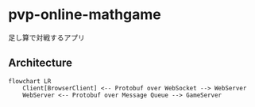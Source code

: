 # pvp-online-mathgame

足し算で対戦するアプリ


## Architecture

```mermaid
flowchart LR
    Client[BrowserClient] <-- Protobuf over WebSocket --> WebServer
    WebServer <-- Protobuf over Message Queue --> GameServer
```